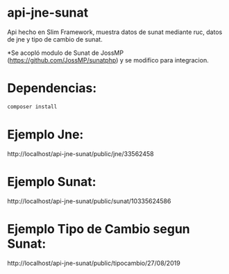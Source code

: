 # api-jne-sunat
Api hecho en Slim Framework, muestra datos de sunat mediante ruc, datos de jne y tipo de cambio de sunat.

*Se acopló modulo de Sunat de JossMP (https://github.com/JossMP/sunatphp) y se modifico para integracion.

# Dependencias:

```bash
composer install
```

# Ejemplo Jne:
http://localhost/api-jne-sunat/public/jne/33562458

# Ejemplo Sunat:
http://localhost/api-jne-sunat/public/sunat/10335624586

# Ejemplo Tipo de Cambio segun Sunat:
http://localhost/api-jne-sunat/public/tipocambio/27/08/2019
